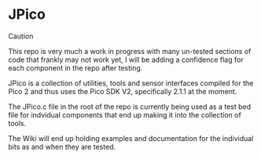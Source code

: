 # JPico

> [!CAUTION]
> This repo is very much a work in progress with many un-tested sections of code that frankly may not work yet, I will be adding a confidence flag for each component in the repo after testing.

JPico is a collection of utilities, tools and sensor interfaces compiled for the Pico 2 and thus uses the Pico SDK V2, specifically 2.1.1 at the moment.

The JPico.c file in the root of the repo is currently being used as a test bed file for indvidual components that end up making it into the collection of tools.

The Wiki will end up holding examples and documentation for the individual bits as and when they are tested.
